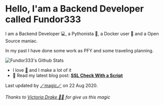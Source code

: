 
# Hello, I'am a Backend Developer called Fundor333

I am a Backend Developer 💻, a Pythonista 🐍, a Docker user 🐋 and a Open Source maniac.

In my past I have done some work as PFY and some traveling planning.

![Fundor333's Github Stats](https://github-readme-stats.vercel.app/api?username=fundor333&show_icons=true)
- I love [🍵](https://digitaltearoom.com/post/2020/ice-tea-without-heat/) and I make a lot of it
- 📰 Read my latest blog post: **[SSL Check With a Script](https://fundor333.com/post/2020/ssl-check-with-a-script/)**

Last updated by [🪄magic🪄](https://victoria.dev/blog/go-automate-your-github-profile-readme/) on 22 Aug 2020.

*Thanks to [Victoria Drake 🧙‍♀️](https://victoria.dev/blog/go-automate-your-github-profile-readme/) for give us this magic*
